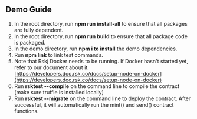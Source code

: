 ## Demo Guide

1. In the root directory, run **npm run install-all** to ensure that all packages are fully dependent.
1. In the root directory, run **npm run build** to ensure that all package code is packaged.
1. In the demo directory, run **npm i to install** the demo dependencies.
1. Run **npm link** to link test commands.
1. Note that Rskj Docker needs to be running. If Docker hasn't started yet, refer to our document  about it.
[https://developers.doc.rsk.co/docs/setup-node-on-docker](https://developers.doc.rsk.co/docs/setup-node-on-docker)
1. Run **rsktest --compile** on the command line to compile the contract (make sure truffle is installed locally)
1. Run **rsktest --migrate** on the command line to deploy the contract. After successful, it will automatically run the mint() and send() contract functions.
